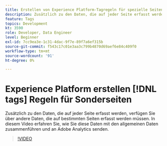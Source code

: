 ```yaml
---
title: Erstellen von Experience Platform-Tagregeln für spezielle Seiten
description: Zusätzlich zu den Daten, die auf jeder Seite erfasst werden, verfügen Sie über andere Daten, die auf bestimmten Seiten erfasst werden müssen. In diesem Video erfahren Sie, wie Sie diese Daten mit den allgemeinen Daten zusammenführen und an Adobe Analytics senden.
feature: Tags
topics: Development
kt: 3590
role: Developer, Data Engineer
level: Beginner
exl-id: 7cc9ea3e-1c31-4dac-9f7e-89f7a6ef315b
source-git-commit: f543c17c01e3aa3c799b4870d69aef6e84c409f0
workflow-type: tm+mt
source-wordcount: '91'
ht-degree: 0%

---
```


# Experience Platform erstellen [!DNL tags] Regeln für Sonderseiten

Zusätzlich zu den Daten, die auf jeder Seite erfasst werden, verfügen Sie über andere Daten, die auf bestimmten Seiten erfasst werden müssen. In diesem Video erfahren Sie, wie Sie diese Daten mit den allgemeinen Daten zusammenführen und an Adobe Analytics senden.

>[!VIDEO](https://video.tv.adobe.com/v/28770/?quality=12&learn=on)
